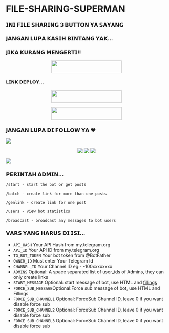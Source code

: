 # FILE-SHARING-SUPERMAN


### 𝗜𝗡𝗜 𝗙𝗜𝗟𝗘 𝗦𝗛𝗔𝗥𝗜𝗡𝗚 3 𝗕𝗨𝗧𝗧𝗢𝗡 𝗬𝗔 𝗦𝗔𝗬𝗔𝗡𝗚

### 𝗝𝗔𝗡𝗚𝗔𝗡 𝗟𝗨𝗣𝗔 𝗞𝗔𝗦𝗜𝗛 𝗕𝗜𝗡𝗧𝗔𝗡𝗚 𝗬𝗔𝗞...

### 𝗝𝗜𝗞𝗔 𝗞𝗨𝗥𝗔𝗡𝗚 𝗠𝗘𝗡𝗚𝗘𝗥𝗧𝗜!!
<p align="center"><a href="https://www.telegram.dog/OuraaSupport"> <img src="https://img.shields.io/badge/CLICK%20INI%20SAYANG-yellow?style=for-the-badge&logo=KONTOL" width="220" height="38.45"/></a></p>



#### 𝗟𝗜𝗡𝗞 𝗗𝗘𝗣𝗟𝗢𝗬...
<p align="center"><a href="https://heroku.com/deploy?template=https://github.com/supermanbot12/File-sharing-3buttton"> <img src="https://img.shields.io/badge/Web%20Heroku-red?style=for-the-badge&logo=heroku" width="220" height="38.45"/></a></p>
<p align="center"><a href="https://telegram.dog/XTZ_HerokuBot?start=UmV5eU5hZGEvUmV5eS1YRnN1Yi1Cb3QxIG1haW4"> <img src="https://img.shields.io/badge/Bot%20Heroku-green?style=for-the-badge&logo=heroku" width="220" height="38.45"/></a></p>

### 𝗝𝗔𝗡𝗚𝗔𝗡 𝗟𝗨𝗣𝗔 𝗗𝗜 𝗙𝗢𝗟𝗟𝗢𝗪 𝗬𝗔 ❤
</p>
<img src="https://user-images.githubusercontent.com/73097560/115834477-dbab4500-a447-11eb-908a-139a6edaec5c.gif">
    <p align="center"> 
    <a href="https://t.me/gkushskap" target="blank"><img src="https://img.icons8.com/nolan/55/telegram-app.png" /></a>
    <a href="https://t.me/gkushskap" target="blank"><img src="https://img.icons8.com/nolan/55/telegram-app.png" /></a>
    <a href="https://instagram.com/usamah.19" target="blank"><img src="https://img.icons8.com/nolan/55/instagram-new.png" /></a>
</p>
<img src="https://user-images.githubusercontent.com/73097560/115834477-dbab4500-a447-11eb-908a-139a6edaec5c.gif">


### 𝗣𝗘𝗥𝗜𝗡𝗧𝗔𝗛 𝗔𝗗𝗠𝗜𝗡...

```
/start - start the bot or get posts

/batch - create link for more than one posts

/genlink - create link for one post

/users - view bot statistics

/broadcast - broadcast any messages to bot users
```

### 𝗩𝗔𝗥𝗦 𝗬𝗔𝗡𝗚 𝗛𝗔𝗥𝗨𝗦 𝗗𝗜 𝗜𝗦𝗜...

* `API_HASH` Your API Hash from my.telegram.org
* `API_ID` Your API ID from my.telegram.org
* `TG_BOT_TOKEN` Your bot token from @BotFather
* `OWNER_ID` Must enter Your Telegram Id
* `CHANNEL_ID` Your Channel ID eg:- -100xxxxxxxx
* `ADMINS` Optional: A space separated list of user_ids of Admins, they can only create links
* `START_MESSAGE` Optional: start message of bot, use HTML and <a href='https://github.com/codexbotz/File-Sharing-Bot/blob/main/README.md#start_message'>fillings</a>
* `FORCE_SUB_MESSAGE`Optional:Force sub message of bot, use HTML and Fillings
* `FORCE_SUB_CHANNEL1` Optional: ForceSub Channel ID, leave 0 if you want disable force sub
* `FORCE_SUB_CHANNEL2` Optional: ForceSub Channel ID, leave 0 if you want disable force sub
* `FORCE_SUB_CHANNEL3` Optional: ForceSub Channel ID, leave 0 if you want disable force sub
